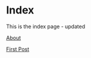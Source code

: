 # Index
This is the index page - updated

[About](about.html)

[First Post](_posts/first_entry.html)

